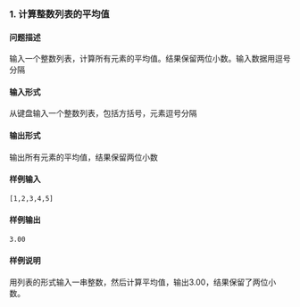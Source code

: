 ### 1. 计算整数列表的平均值

#### 问题描述

输入一个整数列表，计算所有元素的平均值。结果保留两位小数。输入数据用逗号分隔

#### 输入形式

从键盘输入一个整数列表，包括方括号，元素逗号分隔

#### 输出形式

输出所有元素的平均值，结果保留两位小数

#### 样例输入

```bash
[1,2,3,4,5]
```

#### 样例输出

```bash
3.00
```

#### 样例说明

用列表的形式输入一串整数，然后计算平均值，输出3.00，结果保留了两位小数。
